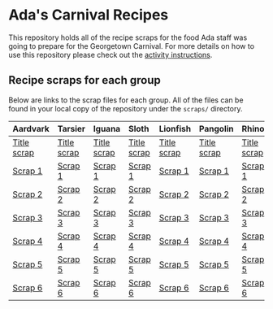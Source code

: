 # Ada's Carnival Recipes
This repository holds all of the recipe scraps for the food Ada staff was going to prepare for the Georgetown Carnival. For more details on how to use this repository please check out the [activity instructions](https://github.com/AdaGold/standalone-exercises/blob/master/git-merge-conflict.md).

## Recipe scraps for each group
Below are links to the scrap files for each group. All of the files can be found in your local copy of the repository under the `scraps/` directory.

| Aardvark    | Tarsier     | Iguana      | Sloth       | Lionfish    | Pangolin    | Rhino       | Lyrebird    |
|:------------|:------------|:------------|:------------|:------------|:------------|:------------|:------------|
| [Title scrap](scraps/aardvark-title.txt) | [Title scrap](scraps/tarsier-title.txt) | [Title scrap](scraps/iguana-title.txt) | [Title scrap](scraps/sloth-title.txt) | [Title scrap](scraps/lionfish-title.txt) | [Title scrap](scraps/pangolin-title.txt) | [Title scrap](scraps/rhino-title.txt) | [Title scrap](scraps/lyrebird-title.txt) |
| [Scrap 1](scraps/aardvark-scrap1.txt) | [Scrap 1](scraps/tarsier-scrap1.txt) | [Scrap 1](scraps/iguana-scrap1.txt) | [Scrap 1](scraps/sloth-scrap1.txt) | [Scrap 1](scraps/lionfish-scrap1.txt) | [Scrap 1](scraps/pangolin-scrap1.txt) | [Scrap 1](scraps/rhino-scrap1.txt) | [Scrap 1](scraps/lyrebird-scrap1.txt) |
| [Scrap 2](scraps/aardvark-scrap2.txt) | [Scrap 2](scraps/tarsier-scrap2.txt) | [Scrap 2](scraps/iguana-scrap2.txt) | [Scrap 2](scraps/sloth-scrap2.txt) | [Scrap 2](scraps/lionfish-scrap2.txt) | [Scrap 2](scraps/pangolin-scrap2.txt) | [Scrap 2](scraps/rhino-scrap2.txt) | [Scrap 2](scraps/lyrebird-scrap2.txt) |
| [Scrap 3](scraps/aardvark-scrap3.txt) | [Scrap 3](scraps/tarsier-scrap3.txt) | [Scrap 3](scraps/iguana-scrap3.txt) | [Scrap 3](scraps/sloth-scrap3.txt) | [Scrap 3](scraps/lionfish-scrap3.txt) | [Scrap 3](scraps/pangolin-scrap3.txt) | [Scrap 3](scraps/rhino-scrap3.txt) | [Scrap 3](scraps/lyrebird-scrap3.txt) |
| [Scrap 4](scraps/aardvark-scrap4.txt) | [Scrap 4](scraps/tarsier-scrap4.txt) | [Scrap 4](scraps/iguana-scrap4.txt) | [Scrap 4](scraps/sloth-scrap4.txt) | [Scrap 4](scraps/lionfish-scrap4.txt) | [Scrap 4](scraps/pangolin-scrap4.txt) | [Scrap 4](scraps/rhino-scrap4.txt) | [Scrap 4](scraps/lyrebird-scrap4.txt) |
| [Scrap 5](scraps/aardvark-scrap5.txt) | [Scrap 5](scraps/tarsier-scrap5.txt) | [Scrap 5](scraps/iguana-scrap5.txt) | [Scrap 5](scraps/sloth-scrap5.txt) | [Scrap 5](scraps/lionfish-scrap5.txt) | [Scrap 5](scraps/pangolin-scrap5.txt) | [Scrap 5](scraps/rhino-scrap5.txt) | [Scrap 5](scraps/lyrebird-scrap5.txt) |
| [Scrap 6](scraps/aardvark-scrap6.txt) | [Scrap 6](scraps/tarsier-scrap6.txt) | [Scrap 6](scraps/iguana-scrap6.txt) | [Scrap 6](scraps/sloth-scrap6.txt) | [Scrap 6](scraps/lionfish-scrap6.txt) | [Scrap 6](scraps/pangolin-scrap6.txt) | [Scrap 6](scraps/rhino-scrap6.txt) | [Scrap 6](scraps/lyrebird-scrap6.txt) |
